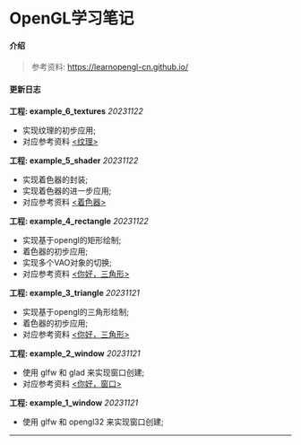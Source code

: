 # OpenGL学习笔记

#### 介绍
> 参考资料: https://learnopengl-cn.github.io/

####  更新日志

**工程: example_6_textures**  *20231122*
* 实现纹理的初步应用;
* 对应参考资料 [<纹理>](https://learnopengl-cn.github.io/01%20Getting%20started/06%20Textures/)

**工程: example_5_shader**  *20231122*
* 实现着色器的封装;
* 实现着色器的进一步应用;
* 对应参考资料 [<着色器>](https://learnopengl-cn.github.io/01%20Getting%20started/05%20Shaders/)

**工程: example_4_rectangle**  *20231122*
* 实现基于opengl的矩形绘制;
* 着色器的初步应用;
* 实现多个VAO对象的切换;
* 对应参考资料 [<你好，三角形>](https://learnopengl-cn.github.io/01%20Getting%20started/04%20Hello%20Triangle/)

**工程: example_3_triangle**  *20231121*
* 实现基于opengl的三角形绘制;
* 着色器的初步应用;
* 对应参考资料 [<你好，三角形>](https://learnopengl-cn.github.io/01%20Getting%20started/04%20Hello%20Triangle/) 

**工程: example_2_window**  *20231121*
* 使用 glfw 和 glad 来实现窗口创建;
* 对应参考资料 [<你好，窗口>](https://learnopengl-cn.github.io/01%20Getting%20started/03%20Hello%20Window//)

**工程: example_1_window**  *20231121*
* 使用 glfw 和 opengl32 来实现窗口创建;

-------
